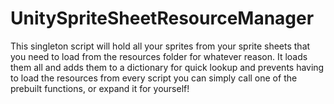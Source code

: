 # UnitySpriteSheetResourceManager
This singleton script will hold all your sprites from your sprite sheets that you need to load from the resources folder for whatever reason. It loads them all and adds them to a dictionary for quick lookup and prevents having to load the resources from every script you can simply call one of the prebuilt functions, or expand it for yourself!

